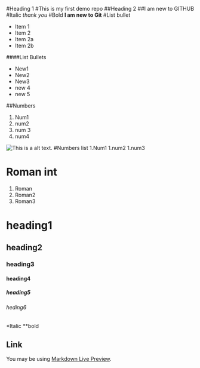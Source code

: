 #Heading 1
#This is my first demo repo
##Heading 2
##I am new to GITHUB
#Italic
*thank you*
#Bold
**I am new to Git**
#List bullet
* Item 1
* Item 2
* Item 2a
* Item 2b

####List Bullets
* New1
* New2
* New3
* new 4
* new 5

##Numbers 
1. Num1 
2. num2
3. num 3
4. num4

![This is a alt text.](/image/num.png "This is a sample image.")
#Numbers list
1.Num1
1.num2
1.num3

# Roman int
 1. Roman
 2. Roman2
 3. Roman3

# heading1
## heading2
### heading3
#### heading4
##### heading5
###### heding6

*Italic 
**bold

## Link
You may be using [Markdown Live Preview](https://github.com/DevangEDBA/demo-repo/edit/main/README.md/).

